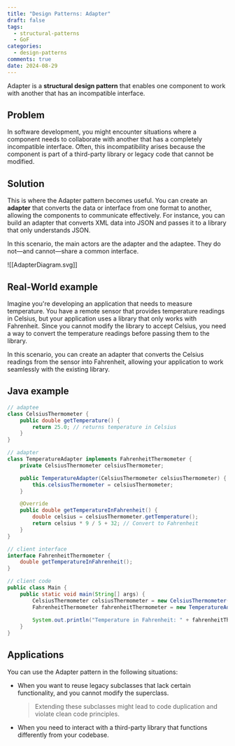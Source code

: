 ```yaml
---
title: "Design Patterns: Adapter"
draft: false
tags:
  - structural-patterns
  - GoF
categories:
  - design-patterns
comments: true
date: 2024-08-29
---
```

Adapter is a **structural design pattern** that enables one component to work with another that has an incompatible interface.
## Problem
In software development, you might encounter situations where a component needs to collaborate with another that has a completely incompatible interface. Often, this incompatibility arises because the component is part of a third-party library or legacy code that cannot be modified.
## Solution
This is where the Adapter pattern becomes useful. You can create an **adapter** that converts the data or interface from one format to another, allowing the components to communicate effectively. For instance, you can build an adapter that converts XML data into JSON and passes it to a library that only understands JSON.

In this scenario, the main actors are the adapter and the adaptee. They do not—and cannot—share a common interface.

![[AdapterDiagram.svg]]

## Real-World example
Imagine you're developing an application that needs to measure temperature. You have a remote sensor that provides temperature readings in Celsius, but your application uses a library that only works with Fahrenheit. Since you cannot modify the library to accept Celsius, you need a way to convert the temperature readings before passing them to the library.

In this scenario, you can create an adapter that converts the Celsius readings from the sensor into Fahrenheit, allowing your application to work seamlessly with the existing library.

## Java example
```java
// adaptee
class CelsiusThermometer {
    public double getTemperature() {
        return 25.0; // returns temperature in Celsius
    }
}

// adapter
class TemperatureAdapter implements FahrenheitThermometer {
    private CelsiusThermometer celsiusThermometer;

    public TemperatureAdapter(CelsiusThermometer celsiusThermometer) {
        this.celsiusThermometer = celsiusThermometer;
    }

    @Override
    public double getTemperatureInFahrenheit() {
        double celsius = celsiusThermometer.getTemperature();
        return celsius * 9 / 5 + 32; // Convert to Fahrenheit
    }
}

// client interface
interface FahrenheitThermometer {
    double getTemperatureInFahrenheit();
}

// client code
public class Main {
    public static void main(String[] args) {
        CelsiusThermometer celsiusThermometer = new CelsiusThermometer();
        FahrenheitThermometer fahrenheitThermometer = new TemperatureAdapter(celsiusThermometer);
        
        System.out.println("Temperature in Fahrenheit: " + fahrenheitThermometer.getTemperatureInFahrenheit());
    }
}

```
## Applications
You can use the Adapter pattern in the following situations:

- When you want to reuse legacy subclasses that lack certain functionality, and you cannot modify the superclass.
    
    > Extending these subclasses might lead to code duplication and violate clean code principles.
    
- When you need to interact with a third-party library that functions differently from your codebase.

